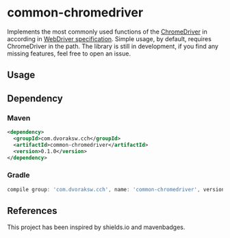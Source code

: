 # common-chromedriver

Implements the most commonly used functions of the [ChromeDriver](https://chromedriver.chromium.org/) in according in
[WebDriver specification](https://www.w3.org/TR/webdriver2/). Simple usage, by default, requires ChromeDriver in the
path. The library is still in development, if you find any missing features, feel free to open an issue.

## Usage

## Dependency

### Maven

```xml
<dependency>
  <groupId>com.dvoraksw.cch</groupId>
  <artifactId>common-chromedriver</artifactId>
  <version>0.1.0</version>
</dependency>
```

### Gradle

```groovy
compile group: 'com.dvoraksw.cch', name: 'common-chromedriver', version: '0.1.0'
```

## References

This project has been inspired by shields.io and mavenbadges.